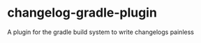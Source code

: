 changelog-gradle-plugin
=======================

A plugin for the gradle build system to write changelogs painless
